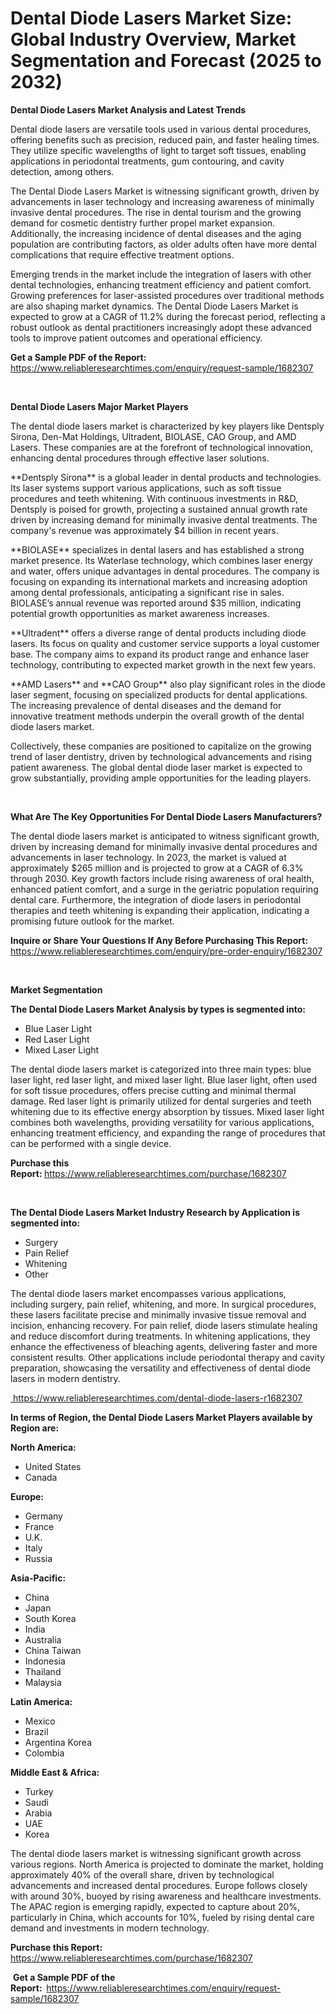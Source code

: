 <p><h1>Dental Diode Lasers Market Size: Global Industry Overview, Market Segmentation and Forecast (2025 to 2032)</h1></p><p><strong>Dental Diode Lasers Market Analysis and Latest Trends</strong></p>
<p><p>Dental diode lasers are versatile tools used in various dental procedures, offering benefits such as precision, reduced pain, and faster healing times. They utilize specific wavelengths of light to target soft tissues, enabling applications in periodontal treatments, gum contouring, and cavity detection, among others. </p><p>The Dental Diode Lasers Market is witnessing significant growth, driven by advancements in laser technology and increasing awareness of minimally invasive dental procedures. The rise in dental tourism and the growing demand for cosmetic dentistry further propel market expansion. Additionally, the increasing incidence of dental diseases and the aging population are contributing factors, as older adults often have more dental complications that require effective treatment options.</p><p>Emerging trends in the market include the integration of lasers with other dental technologies, enhancing treatment efficiency and patient comfort. Growing preferences for laser-assisted procedures over traditional methods are also shaping market dynamics. The Dental Diode Lasers Market is expected to grow at a CAGR of 11.2% during the forecast period, reflecting a robust outlook as dental practitioners increasingly adopt these advanced tools to improve patient outcomes and operational efficiency.</p></p>
<p><strong>Get a Sample PDF of the Report:&nbsp;</strong> <a href="https://www.reliableresearchtimes.com/enquiry/request-sample/1682307?utm_campaign=3383&utm_medium=2&utm_source=Github&utm_content=ia&utm_term=13042025&utm_id=dental-diode-lasers">https://www.reliableresearchtimes.com/enquiry/request-sample/1682307</a></p>
<p>&nbsp;</p>
<p><strong>Dental Diode Lasers Major Market Players</strong></p>
<p><p>The dental diode lasers market is characterized by key players like Dentsply Sirona, Den-Mat Holdings, Ultradent, BIOLASE, CAO Group, and AMD Lasers. These companies are at the forefront of technological innovation, enhancing dental procedures through effective laser solutions.</p><p>**Dentsply Sirona** is a global leader in dental products and technologies. Its laser systems support various applications, such as soft tissue procedures and teeth whitening. With continuous investments in R&D, Dentsply is poised for growth, projecting a sustained annual growth rate driven by increasing demand for minimally invasive dental treatments. The company's revenue was approximately $4 billion in recent years.</p><p>**BIOLASE** specializes in dental lasers and has established a strong market presence. Its Waterlase technology, which combines laser energy and water, offers unique advantages in dental procedures. The company is focusing on expanding its international markets and increasing adoption among dental professionals, anticipating a significant rise in sales. BIOLASE’s annual revenue was reported around $35 million, indicating potential growth opportunities as market awareness increases.</p><p>**Ultradent** offers a diverse range of dental products including diode lasers. Its focus on quality and customer service supports a loyal customer base. The company aims to expand its product range and enhance laser technology, contributing to expected market growth in the next few years.</p><p>**AMD Lasers** and **CAO Group** also play significant roles in the diode laser segment, focusing on specialized products for dental applications. The increasing prevalence of dental diseases and the demand for innovative treatment methods underpin the overall growth of the dental diode lasers market.</p><p>Collectively, these companies are positioned to capitalize on the growing trend of laser dentistry, driven by technological advancements and rising patient awareness. The global dental diode laser market is expected to grow substantially, providing ample opportunities for the leading players.</p></p>
<p>&nbsp;</p>
<p><strong>What Are The Key Opportunities For Dental Diode Lasers Manufacturers?</strong></p>
<p><p>The dental diode lasers market is anticipated to witness significant growth, driven by increasing demand for minimally invasive dental procedures and advancements in laser technology. In 2023, the market is valued at approximately $265 million and is projected to grow at a CAGR of 6.3% through 2030. Key growth factors include rising awareness of oral health, enhanced patient comfort, and a surge in the geriatric population requiring dental care. Furthermore, the integration of diode lasers in periodontal therapies and teeth whitening is expanding their application, indicating a promising future outlook for the market.</p></p>
<p><strong>Inquire or Share Your Questions If Any Before Purchasing This Report:</strong> <a href="https://www.reliableresearchtimes.com/enquiry/pre-order-enquiry/1682307?utm_campaign=3383&utm_medium=2&utm_source=Github&utm_content=ia&utm_term=13042025&utm_id=dental-diode-lasers">https://www.reliableresearchtimes.com/enquiry/pre-order-enquiry/1682307</a></p>
<p>&nbsp;</p>
<p><strong>Market Segmentation</strong></p>
<p><strong>The Dental Diode Lasers Market Analysis by types is segmented into:</strong></p>
<p><ul><li>Blue Laser Light</li><li>Red Laser Light</li><li>Mixed Laser Light</li></ul></p>
<p><p>The dental diode lasers market is categorized into three main types: blue laser light, red laser light, and mixed laser light. Blue laser light, often used for soft tissue procedures, offers precise cutting and minimal thermal damage. Red laser light is primarily utilized for dental surgeries and teeth whitening due to its effective energy absorption by tissues. Mixed laser light combines both wavelengths, providing versatility for various applications, enhancing treatment efficiency, and expanding the range of procedures that can be performed with a single device.</p></p>
<p><strong>Purchase this Report:&nbsp;</strong><a href="https://www.reliableresearchtimes.com/purchase/1682307?utm_campaign=3383&utm_medium=2&utm_source=Github&utm_content=ia&utm_term=13042025&utm_id=dental-diode-lasers">https://www.reliableresearchtimes.com/purchase/1682307</a></p>
<p>&nbsp;</p>
<p><strong>The Dental Diode Lasers Market Industry Research by Application is segmented into:</strong></p>
<p><ul><li>Surgery</li><li>Pain Relief</li><li>Whitening</li><li>Other</li></ul></p>
<p><p>The dental diode lasers market encompasses various applications, including surgery, pain relief, whitening, and more. In surgical procedures, these lasers facilitate precise and minimally invasive tissue removal and incision, enhancing recovery. For pain relief, diode lasers stimulate healing and reduce discomfort during treatments. In whitening applications, they enhance the effectiveness of bleaching agents, delivering faster and more consistent results. Other applications include periodontal therapy and cavity preparation, showcasing the versatility and effectiveness of dental diode lasers in modern dentistry.</p></p>
<p><a href="https://www.reliableresearchtimes.com/dental-diode-lasers-r1682307?utm_campaign=3383&utm_medium=2&utm_source=Github&utm_content=ia&utm_term=13042025&utm_id=dental-diode-lasers">&nbsp;https://www.reliableresearchtimes.com/dental-diode-lasers-r1682307</a></p>
<p><strong>In terms of Region, the Dental Diode Lasers Market Players available by Region are:</strong></p>
<p>
    <p> <strong> North America: </strong>
        <ul>
            <li>United States</li>
            <li>Canada</li>
        </ul>
        </p> 
    <p> <strong> Europe: </strong>
        <ul>
            <li>Germany</li>
            <li>France</li>
            <li>U.K.</li>
            <li>Italy</li>
            <li>Russia</li>
        </ul>
        </p> 
    <p> <strong> Asia-Pacific: </strong>
        <ul>
            <li>China</li>
            <li>Japan</li>
            <li>South Korea</li>
            <li>India</li>
            <li>Australia</li>
            <li>China Taiwan</li>
            <li>Indonesia</li>
            <li>Thailand</li>
            <li>Malaysia</li>
        </ul>
        </p> 
    <p> <strong> Latin America: </strong>
        <ul>
            <li>Mexico</li>
            <li>Brazil</li>
            <li>Argentina Korea</li>
            <li>Colombia</li>
        </ul>
        </p> 
    <p> <strong> Middle East & Africa: </strong>
        <ul>
            <li>Turkey</li>
            <li>Saudi</li>
            <li>Arabia</li>
            <li>UAE</li>
            <li>Korea</li>
        </ul>
    </p>
    </p>
<p><p>The dental diode lasers market is witnessing significant growth across various regions. North America is projected to dominate the market, holding approximately 40% of the overall share, driven by technological advancements and increased dental procedures. Europe follows closely with around 30%, buoyed by rising awareness and healthcare investments. The APAC region is emerging rapidly, expected to capture about 20%, particularly in China, which accounts for 10%, fueled by rising dental care demand and investments in modern technology.</p></p>
<p><strong>Purchase this Report: </strong><a href="https://www.reliableresearchtimes.com/purchase/1682307?utm_campaign=3383&utm_medium=2&utm_source=Github&utm_content=ia&utm_term=13042025&utm_id=dental-diode-lasers">https://www.reliableresearchtimes.com/purchase/1682307</a></p>
<p>&nbsp;<strong>Get a Sample PDF of the Report:&nbsp;&nbsp;</strong><a href="https://www.reliableresearchtimes.com/enquiry/request-sample/1682307?utm_campaign=3383&utm_medium=2&utm_source=Github&utm_content=ia&utm_term=13042025&utm_id=dental-diode-lasers">https://www.reliableresearchtimes.com/enquiry/request-sample/1682307</a></p>
<p><strong></strong></p>
<p><p></p><p></p><p></p></p>
